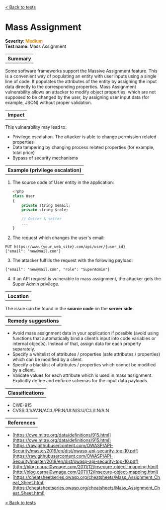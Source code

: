 <a class="not-decorated-link" href="#/guide/vulnerabilities/overview.md">< Back to tests</a>

# Mass Assignment

<b>Severity</b>: <b><font color="#DE8800">Medium</font></b><br>
<b>Test name</b>: Mass Assignment

<table id="simple-table">
    <tr>
        <th><strong>Summary</strong></th>
    </tr>
</table>

Some software frameworks support the Massive Assignment feature. This is a convenient way of populating an entity with user inputs using a single line of code. It populates the attributes of the entity by assigning the input data directly to the corresponding properties. 
Mass Assignment vulnerability allows an attacker to modify object properties, which are not supposed to be changed by the user, by assigning user input data (for example, JSON) without proper validation.

<table id="simple-table">
    <tr>
        <th><strong>Impact</strong></th>
    </tr>
</table>

This vulnerability may lead to:
* Privilege escalation. The attacker is able to change permission related properties
* Data tampering by changing process related properties (for example, total price)
* Bypass of security mechanisms

<table id="simple-table">
    <tr>
        <th><strong>Example (privilege escalation)</strong></th>
    </tr>
</table>

1. The source code of User entity in the application:
    ```js
    <?php
    class User 
    {
        private string $email;
        private string $role;

        // Getter & setter 
        ...
    }
    ```
2. The request which changes the user's email:
```
PUT https://www.{your_web_site}.com/api/user/{user_id}
{"email": "new@mail.com"}
```
3. The attacker fulfills the request with the following payload:
```
{"email": "new@mail.com", "role": "SuperAdmin"}
```
4. If an API request is vulnerable to mass assignment, the attacker gets the Super Admin privilege.

<table id="simple-table">
    <tr>
        <th><strong>Location</strong></th>
    </tr>
</table>

The issue can be found in the **source code** on the **server side**.


<table id="simple-table">
    <tr>
        <th><strong>Remedy suggestions</strong></th>
    </tr>
</table>

* Avoid mass assignment data in your application if possible (avoid using functions that automatically bind a client’s input into code variables or internal objects). Instead of that, assign data for each property separately.
* Specify a whitelist of attributes / properties (safe attributes / properties) which can be modified by a client.
* Specify a blacklist of attributes / properties which cannot be modified by a client.
* Validate values for each attribute which is used in mass assignment. Explicitly define and enforce schemas for the input data  payloads.



<table id="simple-table">
    <tr>
        <th><strong>Classifications</strong></th>
    </tr>
</table>

* CWE-915
* CVSS:3.1/AV:N/AC:L/PR:N/UI:N/S:U/C:L/I:N/A:N


<table id="simple-table">
    <tr>
        <th><strong>References</strong></th>
    </tr>
</table>

* [https://cwe.mitre.org/data/definitions/915.html](https://cwe.mitre.org/data/definitions/915.html) 
* [https://raw.githubusercontent.com/OWASP/API-Security/master/2019/en/dist/owasp-api-security-top-10.pdf](https://raw.githubusercontent.com/OWASP/API-Security/master/2019/en/dist/owasp-api-security-top-10.pdf)
* [http://blog.carnal0wnage.com/2011/12/insecure-object-mapping.html](http://blog.carnal0wnage.com/2011/12/insecure-object-mapping.html)
* [https://cheatsheetseries.owasp.org/cheatsheets/Mass_Assignment_Cheat_Sheet.html](https://cheatsheetseries.owasp.org/cheatsheets/Mass_Assignment_Cheat_Sheet.html)


<a class="not-decorated-link" href="#/guide/vulnerabilities/overview.md">< Back to tests</a>